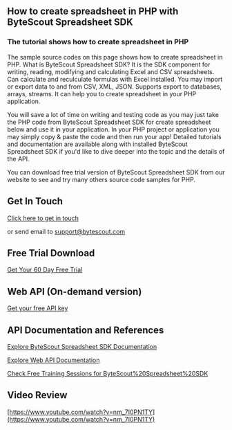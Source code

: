 ## How to create spreadsheet in PHP with ByteScout Spreadsheet SDK

### The tutorial shows how to create spreadsheet in PHP

The sample source codes on this page shows how to create spreadsheet in PHP. What is ByteScout Spreadsheet SDK? It is the SDK component for writing, reading, modifying and calculating Excel and CSV spreadsheets. Can calculate and reculculate formulas with Excel installed. You may import or export data to and from CSV, XML, JSON. Supports export to databases, arrays, streams. It can help you to create spreadsheet in your PHP application.

You will save a lot of time on writing and testing code as you may just take the PHP code from ByteScout Spreadsheet SDK for create spreadsheet below and use it in your application. In your PHP project or application you may simply copy & paste the code and then run your app! Detailed tutorials and documentation are available along with installed ByteScout Spreadsheet SDK if you'd like to dive deeper into the topic and the details of the API.

You can download free trial version of ByteScout Spreadsheet SDK from our website to see and try many others source code samples for PHP.

## Get In Touch

[Click here to get in touch](https://bytescout.zendesk.com/hc/en-us/requests/new?subject=ByteScout%20Spreadsheet%20SDK%20Question)

or send email to [support@bytescout.com](mailto:support@bytescout.com?subject=ByteScout%20Spreadsheet%20SDK%20Question) 

## Free Trial Download

[Get Your 60 Day Free Trial](https://bytescout.com/download/web-installer?utm_source=github-readme)

## Web API (On-demand version)

[Get your free API key](https://pdf.co/documentation/api?utm_source=github-readme)

## API Documentation and References

[Explore ByteScout Spreadsheet SDK Documentation](https://bytescout.com/documentation/index.html?utm_source=github-readme)

[Explore Web API Documentation](https://pdf.co/documentation/api?utm_source=github-readme)

[Check Free Training Sessions for ByteScout%20Spreadsheet%20SDK](https://academy.bytescout.com/)

## Video Review

[https://www.youtube.com/watch?v=nm_7I0PN1TY](https://www.youtube.com/watch?v=nm_7I0PN1TY)